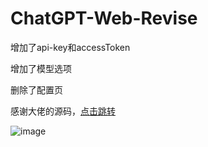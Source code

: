 # ChatGPT-Web-Revise

增加了api-key和accessToken

增加了模型选项

删除了配置页

感谢大佬的源码，<a href="https://github.com/Chanzhaoyu/chatgpt-web">点击跳转</a>


![image](https://oss.8uai.cn/8uai/2023/04/20230409173700500.png)
